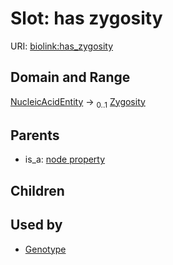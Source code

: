 
# Slot: has zygosity




URI: [biolink:has_zygosity](https://w3id.org/biolink/vocab/has_zygosity)


## Domain and Range

[NucleicAcidEntity](NucleicAcidEntity.md) &#8594;  <sub>0..1</sub> [Zygosity](Zygosity.md)

## Parents

 *  is_a: [node property](node_property.md)

## Children


## Used by

 * [Genotype](Genotype.md)
